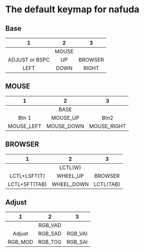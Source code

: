 # The default keymap for nafuda

## Base
|        1       |     2    |  3    |
|:--------------:|:--------:|:-----:|
|                |   MOUSE  |       |
| ADJUST or BSPC |     UP   |BROWSER|
|    LEFT        |    DOWN  |  RIGHT|


## MOUSE
|  1       |     2    |     3     |
|:--------:|:--------:|:---------:|
|          |    BASE  |           |
|    Btn 1 | MOUSE_UP |    Btn2   |
|MOUSE_LEFT|MOUSE_DOWN|MOUSE_RIGHT|


## BROWSER
|       1     |     2    |    3    |
|:-----------:|:--------:|:-------:|
|             |  LCTL(W) |         |
| LCTL+LSFT(T)| WHEEL_UP | BROWSER |
|LCTL+SFT(TAB)|WHEEL_DOWN|LCTL(TAB)|


## Adjust
|    1    |     2   |    3   |
|:-------:|:-------:|:------:|
|         | RGB_VAD |        |
| Adjust  | RGB_SAD | RGB_VAI|
| RGB_MOD | RGB_TOG | RGB_SAI|


